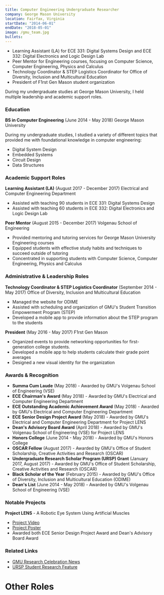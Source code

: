 ```yaml
---
title: Computer Engineering Undergraduate Researcher
company: George Mason University
location: Fairfax, Virginia
startDate: "2014-06-01"
endDate: "2018-05-01"
image: /gmu_team.jpg
bullets:
---
```

- Learning Assistant (LA) for ECE 331: Digital Systems Design and ECE 332: Digital Electronics and Logic Design Lab
- Peer Mentor for Engineering courses, focusing on Computer Science, Computer Engineering, Physics and Calculus
- Technology Coordinator & STEP Logistics Coordinator for Office of Diversity, Inclusion and Multicultural Education
- President of F1rst Gen Mason student organization

During my undergraduate studies at George Mason University, I held multiple leadership and academic support roles.

### Education

**BS in Computer Engineering** (June 2014 - May 2018)
George Mason University

During my undergraduate studies, I studied a variety of different topics that provided me with foundational knowledge in computer engineering:

- Digital System Design
- Embedded Systems
- Circuit Design
- Data Structures

### Academic Support Roles

**Learning Assistant (LA)** (August 2017 - December 2017)
Electrical and Computer Engineering Department

- Assisted with teaching 90 students in ECE 331: Digital Systems Design
- Assisted with teaching 60 students in ECE 332: Digital Electronics and Logic Design Lab

**Peer Mentor** (August 2015 - December 2017)
Volgenau School of Engineering

- Provided mentoring and tutoring services for George Mason University Engineering courses
- Equipped students with effective study habits and techniques to succeed outside of tutoring
- Concentrated in supporting students with Computer Science, Computer Engineering, Physics and Calculus

### Administrative & Leadership Roles

**Technology Coordinator & STEP Logistics Coordinator** (September 2014 - May 2017)
Office of Diversity, Inclusion and Multicultural Education

- Managed the website for ODIME
- Assisted with scheduling and organization of GMU's Student Transition Empowerment Program (STEP)
- Developed a mobile app to provide information about the STEP program to the students

**President** (May 2016 - May 2017)
F1rst Gen Mason

- Organized events to provide networking opportunities for first-generation college students. 
- Developed a mobile app to help students calculate their grade point averages
- Designed a new visual identity for the organization

### Awards & Recognition

- **Summa Cum Laude** (May 2018) - Awarded by GMU's Volgenau School of Engineering (VSE)
- **ECE Chairman's Award** (May 2018) - Awarded by GMU's Electrical and Computer Engineering Department
- **ECE Outstanding Academic Achievement Award** (May 2018) - Awarded by GMU's Electrical and Computer Engineering Department
- **ECE Senior Design Project Award** (May 2018) - Awarded by GMU's Electrical and Computer Engineering Department for Project LENS
- **Dean's Advisory Board Award** (April 2018) - Awarded by GMU's Volgenau School of Engineering (VSE) for Project LENS
- **Honors College** (June 2014 - May 2018) - Awarded by GMU's Honors College
- **OSCAR Fellow** (August 2017) - Awarded by GMU's Office of Student Scholarship, Creative Activities and Research (OSCAR)
- **Undergraduate Research Scholar Program (URSP) Grant** (January 2017, August 2017) - Awarded by GMU's Office of Student Scholarship, Creative Activities and Research (OSCAR)
- **Black Scholar of the Year** (February 2015) - Awarded by GMU's Office of Diversity, Inclusion and Multicultural Education (ODIME)
- **Dean's List** (June 2014 - May 2018) - Awarded by GMU's Volgenau School of Engineering (VSE)

### Notable Projects

**Project LENS** - A Robotic Eye System Using Artificial Muscles

- [Project Video](https://www.youtube.com/watch?v=6TalQVtu-Ss)
- [Project Poster](https://oshears.github.io/docs/Project_LENS_Poster.pdf)
- Awarded both ECE Senior Design Project Award and Dean's Advisory Board Award

<!-- - title: BladeRF Delayed Feedback Reservoir
link: https://github.com/oshears/bladerf_dfr_accelerator
tagline: A reservoir computing accelerator embedded in the BladeRF software defined radio

- title: Hybrid FPGA-ASIC Delayed Feedback Reservoir
link: https://github.com/oshears/hybrid_dfr_system
tagline: A hybrid reservoir computing system leveraging FPGA and ASIC capabilities

- title: Multiprocessing with Spiking Neural Networks
link: https://oshears.github.io/assets/docs/vt_ece_5510_project_report.pdf
tagline: A Benchmarking Evaluation of Multithreaded SNNs in BindsNET

- title: Image Classification with Spiking Neural Networks
link: https://oshears.github.io/adv-ml-2020-snn-project/
tagline: An Accuracy Evaluation of various SNNs for performing MNIST Digit Classification in BindsNET

- title: 'Project LENS'
link: https://www.youtube.com/watch?v=6TalQVtu-Ss
tagline: A Robotic Eye System Using Artificial Muscles
poster: https://oshears.github.io/assets/docs/Project_LENS_Poster.pdf

- title: Hardware Security Survey
link: https://oshears.github.io/assets/docs/OsazeShears_HardwareSecurity.pdf
tagline: An overview of the need for hardware security and its implementation. 
poster: https://oshears.github.io/assets/docs/OsazeShears_HardwareSecurity.pdf

- title: Memory Built-In Self-Test Integration
link: https://oshears.github.io/assets/docs/OsazeShears_VMECPoster.pdf
tagline: An project to improve the integration of MBIST logic into ASICs at BAE Systems.
poster: https://oshears.github.io/assets/docs/OsazeShears_VMECPoster.pdf

- title: Real Estate Price Prediction using Machine Learning
link: https://oshears.github.io/assets/docs/OsazeShears_RealestatePrediction.pdf
tagline: An introduction to predicting real estate prices in Virginia using various Machine Learning models.
poster: https://oshears.github.io/assets/docs/OsazeShears_RealestatePrediction.pdf

- title: Single-Cycle MIPS Processor on FPGA
link: 
tagline: A Simple MIPS Processor Developed on a Basys 2 Development Board

- title: GMU GPA
tagline: A Mobile Application to Help GMU Students Estimate Their GPAs -->

### Related Links

- [GMU Research Celebration News](https://content.sitemasonry.gmu.edu/news/2018-04/students-win-cash-prizes-their-work-undergraduate-research-celebration)
- [URSP Student Research Feature](https://studentsasscholarsgmu.blogspot.com/2017/04/ursp-student-osaze-shears-researches.html)

# Other Roles

<!-- 

Private Tutor
Private Tutor
Wyzant · Self-employedWyzant · Self-employed
May 2017 - May 2018 · 1 yr 1 moMay 2017 to May 2018 · 1 yr 1 mo
Northern VirginiaNorthern Virginia
Private tutor on Wyzant.com specializing in computer science, computer engineering and programming languages. Subjects include Verilog, VHDL, Java, Python, C, C++, Swift, and Calculus.
Private tutor on Wyzant.com specializing in computer science, computer engineering and programming languages. Subjects include Verilog, VHDL, Java, Python, C, C++, Swift, and Calculus.
Skills: Field-Programmable Gate Arrays (FPGA) · Embedded Systems

George Mason University
George Mason University
2 yrs 5 mos2 yrs 5 mos
Learning Assistant
Learning Assistant
Aug 2017 - Dec 2017 · 5 mosAug 2017 to Dec 2017 · 5 mos
Fairfax, VirginiaFairfax, Virginia
• Learning Assistant for ECE 331: Digital Systems Design
• Learning Assistant for ECE 332: Digital Electronics and Logic Design Lab 
• Learning Assistant for ECE 331: Digital Systems Design • Learning Assistant for ECE 332: Digital Electronics and Logic Design Lab 
Peer Mentor (Tutor)
Peer Mentor (Tutor)
Aug 2015 - Dec 2017 · 2 yrs 5 mosAug 2015 to Dec 2017 · 2 yrs 5 mos
George Mason UniversityGeorge Mason University
• Provide mentoring and tutoring services for George Mason University Engineering courses
• Equip students with effective study habits and techniques to succeed outside of tutoring
• Concentrate in supporting students with Computer Science, Computer Engineering, Physics and Calculus

President
President
President
F1rst Gen MasonF1rst Gen Mason
May 2016 - May 2017 · 1 yr 1 moMay 2016 to May 2017 · 1 yr 1 mo
Fairfax, VirginiaFairfax, Virginia
President of the student organization F1rst Gen Mason at George Mason University. This organization is dedicated to the success of first generation college students through networking events, online resources and recognition of scholarship.


Office of Diversity, Inclusion and Multicultural Education (ODIME)
Office of Diversity, Inclusion and Multicultural Education (ODIME)
Office of Diversity, Inclusion and Multicultural Education (ODIME)
2 yrs 9 mos2 yrs 9 mos
George Mason UniversityGeorge Mason University
Technology and Equipment Coordinator
Technology and Equipment Coordinator
Sep 2014 - May 2017 · 2 yrs 9 mosSep 2014 to May 2017 · 2 yrs 9 mos
The Technology & Equipment Coordinator is responsible for the following:
• Hardware and software acquisition, research and evaluation 
• Set-up equipment and perform maintenance and trouble-shooting
• Install software and updates as needed
• Maintain office equipment inventory 
• Maintain website in collaboration with fulltime staff 
• Provide technology support and training to staff and running errands as needed
• Protect confidentiality of records and information 
• Other duties as assigned
The Technology & Equipment Coordinator is responsible for the following: • Hardware and software acquisition, research and evaluation • Set-up equipment and perform maintenance and trouble-shooting • Install software and updates as needed • Maintain office equipment inventory • Maintain website in collaboration with fulltime staff • Provide technology support and training to staff and running errands as needed • Protect confidentiality of records and information • Other duties as assigned
Logistics Intern for the Student Transition Empowerment Program (STEP)
Logistics Intern for the Student Transition Empowerment Program (STEP)
Jun 2015 - Aug 2015 · 3 mosJun 2015 to Aug 2015 · 3 mos
The Intern for Logistics was expected to:
• Report to Assistant Director and Business Manager for supervision and evaluation of performance
• Assist with educational programming initiatives and residence hall activities to enhance the student experience
• Assist with preparation for STEP workshops, leadership series and receptions as needed
• Inform supervisors and ODIME staff on issues relating to personal and/or student performance
• Support the Assistant Coordinator for Logistics in all logistical components of the program including, monitoring and tracking spending, creating an academic calendar, maintaining academic spreadsheet, monitoring office/school supplies, coordinating special study halls as needed, organizing program photos and videos, and working on parent newsletter(s)
• Support all safety and conduct regulations for STEP and George Mason University


Peer Advisor/Instructor
Peer Advisor/Instructor
Peer Advisor/Instructor
Center for Academic Advising, Retention and Transitions at George Mason UniversityCenter for Academic Advising, Retention and Transitions at George Mason University
Jan 2016 - Dec 2016 · 1 yrJan 2016 to Dec 2016 · 1 yr
Fairfax, VirginiaFairfax, Virginia
Served as a co-teacher/instructor for a UNIV 150 course at George Mason University course for first year engineering students.

Logistics Coordinator for the Student Transition Empowerment Program (STEP)
Logistics Coordinator for the Student Transition Empowerment Program (STEP)
Office of Diversity, Inclusion and Multicultural EducationOffice of Diversity, Inclusion and Multicultural Education
May 2016 - Aug 2016 · 4 mosMay 2016 to Aug 2016 · 4 mos
George Mason UniversityGeorge Mason University
The Coordinator for Logistics was expected to:
• Report to Assistant Director and Business Manager for supervision and evaluation of performance
• Assist with educational programming initiatives and residence hall activities to enhance the student experience
• Assist with preparation for STEP workshops, leadership series and receptions as needed
• Inform supervisors and ODIME staff on issues relating to personal and/or student performance
• Support the Assistant Coordinator for Logistics in all logistical components of the program including, monitoring and tracking spending, creating an academic calendar, maintaining academic spreadsheet, monitoring office/school supplies, coordinating special study halls as needed, organizing program photos and videos, and working on parent newsletter(s)
• Support all safety and conduct regulations for STEP and George Mason University 
-->